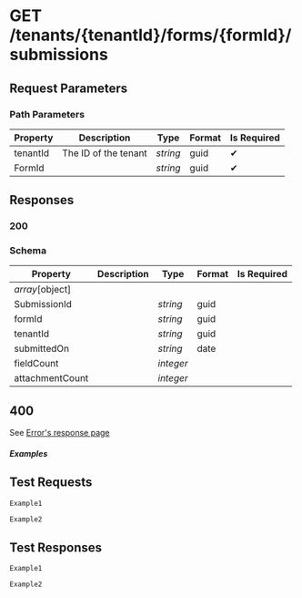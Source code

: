 # **GET**   /tenants/{tenantId}/forms/{formId}/submissions

## __Request Parameters__

### Path Parameters

   | Property | Description          | Type     | Format | Is Required |
   | -------- | -------------------- | -------- | ------ | ----------- |
   | tenantId | The ID of the tenant | _string_ | guid   | ✔           |
   | FormId   |                      | _string_ | guid   | ✔           |
## __Responses__

### __200__

### Schema

| Property        | Description | Type      | Format | Is Required |
| --------------- | ----------- | --------- | ------ | ----------- |
| _array_[object] |             |           |        |             |
| SubmissionId    |             | _string_  | guid   |             |
| formId          |             | _string_  | guid   |             |
| tenantId        |             | _string_  | guid   |             |
| submittedOn     |             | _string_  | date   |             |
| fieldCount      |             | _integer_ |        |             |
| attachmentCount |             | _integer_ |        |             |

## 400

See [Error's response page](errors.md)

##### Examples

## __Test Requests__

```cURL tab= 
Example1
```

```C# tab=
Example2
```

## __Test Responses__

```cURL tab= 
Example1
```

```C# tab=
Example2
```
